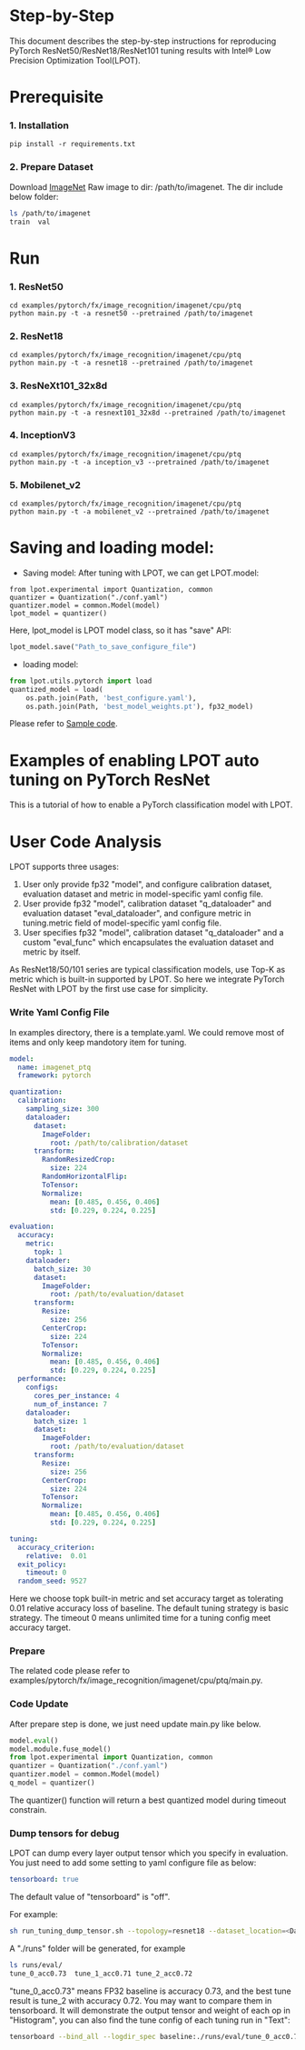 Step-by-Step
============

This document describes the step-by-step instructions for reproducing PyTorch ResNet50/ResNet18/ResNet101 tuning results with Intel® Low Precision Optimization Tool(LPOT).

# Prerequisite

### 1. Installation

```shell
pip install -r requirements.txt
```

### 2. Prepare Dataset

Download [ImageNet](http://www.image-net.org/) Raw image to dir: /path/to/imagenet.  The dir include below folder:

```bash
ls /path/to/imagenet
train  val
```

# Run

### 1. ResNet50

```shell
cd examples/pytorch/fx/image_recognition/imagenet/cpu/ptq
python main.py -t -a resnet50 --pretrained /path/to/imagenet
```

### 2. ResNet18

```shell
cd examples/pytorch/fx/image_recognition/imagenet/cpu/ptq
python main.py -t -a resnet18 --pretrained /path/to/imagenet
```

### 3. ResNeXt101_32x8d

```shell
cd examples/pytorch/fx/image_recognition/imagenet/cpu/ptq
python main.py -t -a resnext101_32x8d --pretrained /path/to/imagenet
```

### 4. InceptionV3

```shell
cd examples/pytorch/fx/image_recognition/imagenet/cpu/ptq
python main.py -t -a inception_v3 --pretrained /path/to/imagenet
```

### 5. Mobilenet_v2

```shell
cd examples/pytorch/fx/image_recognition/imagenet/cpu/ptq
python main.py -t -a mobilenet_v2 --pretrained /path/to/imagenet
```

# Saving and loading model:

* Saving model:
  After tuning with LPOT, we can get LPOT.model:

```
from lpot.experimental import Quantization, common
quantizer = Quantization("./conf.yaml")
quantizer.model = common.Model(model)
lpot_model = quantizer()
```

Here, lpot_model is LPOT model class, so it has "save" API:

```python
lpot_model.save("Path_to_save_configure_file")
```

* loading model:

```python
from lpot.utils.pytorch import load
quantized_model = load(
    os.path.join(Path, 'best_configure.yaml'),
    os.path.join(Path, 'best_model_weights.pt'), fp32_model)

```

Please refer to [Sample code](./main.py).

Examples of enabling LPOT auto tuning on PyTorch ResNet
=======================================================

This is a tutorial of how to enable a PyTorch classification model with LPOT.

# User Code Analysis

LPOT supports three usages:

1. User only provide fp32 "model", and configure calibration dataset, evaluation dataset and metric in model-specific yaml config file.
2. User provide fp32 "model", calibration dataset "q_dataloader" and evaluation dataset "eval_dataloader", and configure metric in tuning.metric field of model-specific yaml config file.
3. User specifies fp32 "model", calibration dataset "q_dataloader" and a custom "eval_func" which encapsulates the evaluation dataset and metric by itself.

As ResNet18/50/101 series are typical classification models, use Top-K as metric which is built-in supported by LPOT. So here we integrate PyTorch ResNet with LPOT by the first use case for simplicity.

### Write Yaml Config File

In examples directory, there is a template.yaml. We could remove most of items and only keep mandotory item for tuning.

```yaml
model:
  name: imagenet_ptq
  framework: pytorch

quantization:
  calibration:
    sampling_size: 300
    dataloader:
      dataset:
        ImageFolder:
          root: /path/to/calibration/dataset
      transform:
        RandomResizedCrop:
          size: 224
        RandomHorizontalFlip:
        ToTensor:
        Normalize:
          mean: [0.485, 0.456, 0.406]
          std: [0.229, 0.224, 0.225]

evaluation:
  accuracy:
    metric:
      topk: 1
    dataloader:
      batch_size: 30
      dataset:
        ImageFolder:
          root: /path/to/evaluation/dataset
      transform:
        Resize:
          size: 256
        CenterCrop:
          size: 224
        ToTensor:
        Normalize:
          mean: [0.485, 0.456, 0.406]
          std: [0.229, 0.224, 0.225]
  performance:
    configs:
      cores_per_instance: 4
      num_of_instance: 7
    dataloader:
      batch_size: 1
      dataset:
        ImageFolder:
          root: /path/to/evaluation/dataset
      transform:
        Resize:
          size: 256
        CenterCrop:
          size: 224
        ToTensor:
        Normalize:
          mean: [0.485, 0.456, 0.406]
          std: [0.229, 0.224, 0.225]

tuning:
  accuracy_criterion:
    relative:  0.01
  exit_policy:
    timeout: 0
  random_seed: 9527

```

Here we choose topk built-in metric and set accuracy target as tolerating 0.01 relative accuracy loss of baseline. The default tuning strategy is basic strategy. The timeout 0 means unlimited time for a tuning config meet accuracy target.

### Prepare

The related code please refer to examples/pytorch/fx/image_recognition/imagenet/cpu/ptq/main.py.

### Code Update

After prepare step is done, we just need update main.py like below.

```python
model.eval()
model.module.fuse_model()
from lpot.experimental import Quantization, common
quantizer = Quantization("./conf.yaml")
quantizer.model = common.Model(model)
q_model = quantizer()
```

The quantizer() function will return a best quantized model during timeout constrain.

### Dump tensors for debug

LPOT can dump every layer output tensor which you specify in evaluation. You just need to add some setting to yaml configure file as below:

```yaml
tensorboard: true
```

The default value of "tensorboard" is "off".

For example:

```bash
sh run_tuning_dump_tensor.sh --topology=resnet18 --dataset_location=<Dataset>
```

A "./runs" folder will be generated, for example

```bash
ls runs/eval/
tune_0_acc0.73  tune_1_acc0.71 tune_2_acc0.72
```

"tune_0_acc0.73" means FP32 baseline is accuracy 0.73, and the best tune result is tune_2 with accuracy 0.72. You may want to compare them in tensorboard. It will demonstrate the output tensor and weight of each op in "Histogram", you can also find the tune config of each tuning run in "Text":

```bash
tensorboard --bind_all --logdir_spec baseline:./runs/eval/tune_0_acc0.73,tune_2:././runs/eval/tune_2_acc0.7
```
